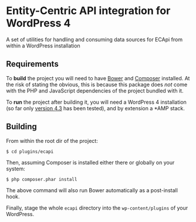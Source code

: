 # Entity-Centric API integration for WordPress 4

A set of utilities for handling and consuming data sources for ECApi from within a WordPress installation

## Requirements

To __build__ the project you will need to have [Bower](http://bower.io) and [Composer](http://getcomposer.org) installed. At the risk of stating the obvious, this is because this package does _not_ come with the PHP and JavaScript dependencies of the project bundled with it.

To __run__ the project after building it, you will need a WordPress 4 installation (so far only [version 4.3](http://codex.wordpress.org/Version_4.3) has been tested), and by extension a *AMP stack.

## Building
From within the root dir of the project:

    $ cd plugins/ecapi

Then, assuming Composer is installed either there or globally on your system:

    $ php composer.phar install

The above command will also run Bower automatically as a post-install hook.

Finally, stage the whole `ecapi` directory into the `wp-content/plugins` of your WordPress.
